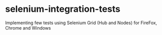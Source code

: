 # selenium-integration-tests
Implementing few tests using Selenium Grid (Hub and Nodes) for FireFox, Chrome and Windows
